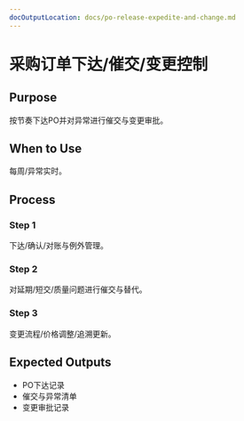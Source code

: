 ```yaml
---
docOutputLocation: docs/po-release-expedite-and-change.md
---
```


# 采购订单下达/催交/变更控制

## Purpose

按节奏下达PO并对异常进行催交与变更审批。

## When to Use

每周/异常实时。

## Process

### Step 1

下达/确认/对账与例外管理。

### Step 2

对延期/短交/质量问题进行催交与替代。

### Step 3

变更流程/价格调整/追溯更新。

## Expected Outputs

- PO下达记录
- 催交与异常清单
- 变更审批记录
